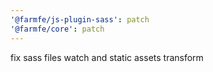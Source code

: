 ```yaml
---
'@farmfe/js-plugin-sass': patch
'@farmfe/core': patch
---
```


fix sass files watch and static assets transform
